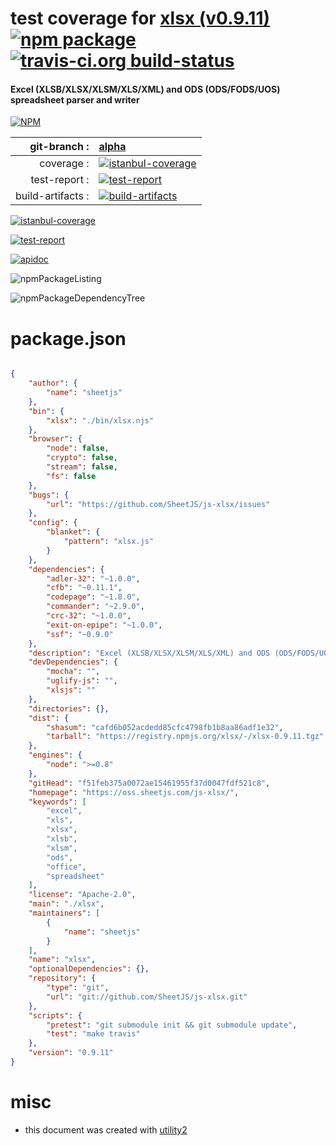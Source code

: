 # test coverage for  [xlsx (v0.9.11)](https://oss.sheetjs.com/js-xlsx/)  [![npm package](https://img.shields.io/npm/v/npmtest-xlsx.svg?style=flat-square)](https://www.npmjs.org/package/npmtest-xlsx) [![travis-ci.org build-status](https://api.travis-ci.org/npmtest/node-npmtest-xlsx.svg)](https://travis-ci.org/npmtest/node-npmtest-xlsx)
#### Excel (XLSB/XLSX/XLSM/XLS/XML) and ODS (ODS/FODS/UOS) spreadsheet parser and writer

[![NPM](https://nodei.co/npm/xlsx.png?downloads=true&downloadRank=true&stars=true)](https://www.npmjs.com/package/xlsx)

| git-branch : | [alpha](https://github.com/npmtest/node-npmtest-xlsx/tree/alpha)|
|--:|:--|
| coverage : | [![istanbul-coverage](https://npmtest.github.io/node-npmtest-xlsx/build/coverage.badge.svg)](https://npmtest.github.io/node-npmtest-xlsx/build/coverage.html/index.html)|
| test-report : | [![test-report](https://npmtest.github.io/node-npmtest-xlsx/build/test-report.badge.svg)](https://npmtest.github.io/node-npmtest-xlsx/build/test-report.html)|
| build-artifacts : | [![build-artifacts](https://npmtest.github.io/node-npmtest-xlsx/glyphicons_144_folder_open.png)](https://github.com/npmtest/node-npmtest-xlsx/tree/gh-pages/build)|

[![istanbul-coverage](https://npmtest.github.io/node-npmtest-xlsx/build/screenCapture.buildCi.browser.%252Ftmp%252Fbuild%252Fcoverage.lib.html.png)](https://npmtest.github.io/node-npmtest-xlsx/build/coverage.html/index.html)

[![test-report](https://npmtest.github.io/node-npmtest-xlsx/build/screenCapture.buildCi.browser.%252Ftmp%252Fbuild%252Ftest-report.html.png)](https://npmtest.github.io/node-npmtest-xlsx/build/test-report.html)

[![apidoc](https://npmdoc.github.io/node-npmdoc-xlsx/build/screenCapture.buildCi.browser.%252Ftmp%252Fbuild%252Fapidoc.html.png)](https://npmdoc.github.io/node-npmdoc-xlsx/build/apidoc.html)

![npmPackageListing](https://npmtest.github.io/node-npmtest-xlsx/build/screenCapture.npmPackageListing.svg)

![npmPackageDependencyTree](https://npmtest.github.io/node-npmtest-xlsx/build/screenCapture.npmPackageDependencyTree.svg)



# package.json

```json

{
    "author": {
        "name": "sheetjs"
    },
    "bin": {
        "xlsx": "./bin/xlsx.njs"
    },
    "browser": {
        "node": false,
        "crypto": false,
        "stream": false,
        "fs": false
    },
    "bugs": {
        "url": "https://github.com/SheetJS/js-xlsx/issues"
    },
    "config": {
        "blanket": {
            "pattern": "xlsx.js"
        }
    },
    "dependencies": {
        "adler-32": "~1.0.0",
        "cfb": "~0.11.1",
        "codepage": "~1.8.0",
        "commander": "~2.9.0",
        "crc-32": "~1.0.0",
        "exit-on-epipe": "~1.0.0",
        "ssf": "~0.9.0"
    },
    "description": "Excel (XLSB/XLSX/XLSM/XLS/XML) and ODS (ODS/FODS/UOS) spreadsheet parser and writer",
    "devDependencies": {
        "mocha": "",
        "uglify-js": "",
        "xlsjs": ""
    },
    "directories": {},
    "dist": {
        "shasum": "cafd6b052acdedd85cfc4798fb1b8aa86adf1e32",
        "tarball": "https://registry.npmjs.org/xlsx/-/xlsx-0.9.11.tgz"
    },
    "engines": {
        "node": ">=0.8"
    },
    "gitHead": "f51feb375a0072ae15461955f37d0047fdf521c8",
    "homepage": "https://oss.sheetjs.com/js-xlsx/",
    "keywords": [
        "excel",
        "xls",
        "xlsx",
        "xlsb",
        "xlsm",
        "ods",
        "office",
        "spreadsheet"
    ],
    "license": "Apache-2.0",
    "main": "./xlsx",
    "maintainers": [
        {
            "name": "sheetjs"
        }
    ],
    "name": "xlsx",
    "optionalDependencies": {},
    "repository": {
        "type": "git",
        "url": "git://github.com/SheetJS/js-xlsx.git"
    },
    "scripts": {
        "pretest": "git submodule init && git submodule update",
        "test": "make travis"
    },
    "version": "0.9.11"
}
```



# misc
- this document was created with [utility2](https://github.com/kaizhu256/node-utility2)
